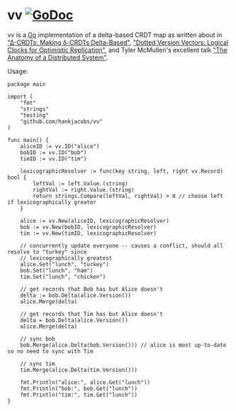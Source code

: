 # vv [![GoDoc](https://godoc.org/github.com/hankjacobs/vv?status.png)](https://godoc.org/github.com/hankjacobs/vv)

vv is a [Go](http://www.golang.org) implementation of a delta-based CRDT map as written about in ["∆-CRDTs: Making δ-CRDTs Delta-Based"](http://nova-lincs.di.fct.unl.pt/system/publication_files/files/000/000/666/original/a12-van_der_linde.pdf?1483708753), ["Dotted Version Vectors: Logical Clocks for Optimistic Replication"](https://arxiv.org/pdf/1011.5808.pdf), and Tyler McMullen's excellent talk ["The Anatomy of a Distributed System"](https://www.infoq.com/presentations/health-distributed-system).  

Usage:

```
package main

import (
	"fmt"
	"strings"
	"testing"
 	"github.com/hankjacobs/vv"
)

func main() {
	aliceID := vv.ID("alice")
	bobID := vv.ID("bob")
	timID := vv.ID("tim")

	lexicographicResolver := func(key string, left, right vv.Record) bool {
		leftVal := left.Value.(string)
		rightVal := right.Value.(string)
		return strings.Compare(leftVal, rightVal) > 0 // choose left if lexicographically greater
	}

	alice := vv.New(aliceID, lexicographicResolver)
	bob := vv.New(bobID, lexicographicResolver)
	tim := vv.New(timID, lexicographicResolver)

	// concurrently update everyone -- causes a conflict, should all resolve to "turkey" since
	// lexicographically greatest
	alice.Set("lunch", "turkey")
	bob.Set("lunch", "ham")
	tim.Set("lunch", "chicken")

	// get records that Bob has but Alice doesn't
	delta := bob.Delta(alice.Version())
	alice.Merge(delta)

	// get records that Tim has but Alice doesn't
	delta = bob.Delta(alice.Version())
	alice.Merge(delta)

	// sync bob
	bob.Merge(alice.Delta(bob.Version())) // alice is most up-to-date so no need to sync with Tim

	// sync tim
	tim.Merge(alice.Delta(tim.Version()))

	fmt.Println("alice:", alice.Get("lunch"))
	fmt.Println("bob:", bob.Get("lunch"))
	fmt.Println("tim:", tim.Get("lunch"))
}
```
